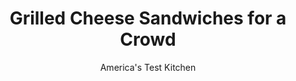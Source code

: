 ---
layout: ../../layouts/MarkdownPostLayout.astro
title: Grilled Cheese Sandwiches for a Crowd
author: America's Test Kitchen
pubDate: 2023-03-15
description: "Skip the skillet and turn on the oven: Thats one secret to grilled cheese for a crowd."
image_url: https://res.cloudinary.com/hksqkdlah/image/upload/ar_1:1,c_fill,dpr_2.0,f_auto,fl_lossy.progressive.strip_profile,g_faces:auto,q_auto:low,w_344/8353_sfs-grilledcheese-22-276381
tags: ["Main Courses","Cheese","Sandwiches"]
calories: 4044
protein: 12
carbohydrates: 16
fats: 
fiber: 1
ingredients: ["2 2/3 cups, shredded sharp cheddar cheese","1 1/3 cups, shredded Monterey Jack cheese","16 slices, hearty white sandwich bread","8 tablespoons (1 stick), unsalted butter, melted"]
serves: 14
time: "30 minutes"
instructions: ["PREHEAT BAKING SHEETS Adjust oven racks to middle and lower-middle positions. Place 1 baking sheet on each rack and heat oven to 450 degrees.","ASSEMBLE SANDWICHES Combine cheeses in bowl. Brush one side of each slice of bread with melted butter. Flip 8 slices over, top with ½ cup cheese mixture, and compact cheese lightly with hand. Cover with remaining bread slices, buttered side up, and press down gently.","BAKE SANDWICHES Remove hot baking sheets from oven and place on cooling rack. Arrange sandwiches on 1 sheet. Return to middle rack of oven, and carefully place second sheet over sandwiches, rim side up. Bake sandwiches until golden, 5 to 6 minutes. Remove top baking sheet and transfer sheet with sandwiches to cooling rack. Serve."]
nutrition: ["88 mg Potassium","218 mg Phosphorus","296 mg Calcium","1 mg Iron","24 mg Magnesium","395 mg Sodium","1 mg Zinc","19 g Fat","1 mg Niacin (B3)","4 g Monounsaturated","1 g Polyunsaturated","52 mg Cholesterol","11 g Saturated","1 g Fiber","6 µg Folic acid","30 µg Folate (food)","2 g Sugars","3 µg Vitamin K","26 g Water","16 g Carbs","41 µg Folate equivalent (total)","12 g Protein","142 µg Vitamin A","288 kcal Energy","4044 calories"]
notes: "You’ll need two rimmed baking sheets for this recipe, or see the step by step Plan B (below)."
---